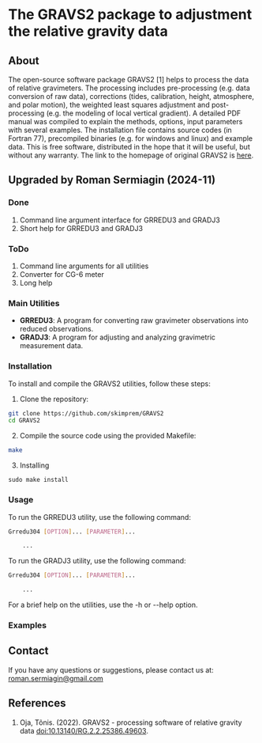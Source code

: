 # The GRAVS2 package to adjustment the relative gravity data

## About

The open-source software package GRAVS2 [1] helps to process the data of relative
gravimeters. The processing includes pre-processing (e.g. data conversion of raw
data), corrections (tides, calibration, height, atmosphere, and polar motion),
the weighted least squares adjustment and post-processing (e.g. the modeling of
local vertical gradient). A detailed PDF manual was compiled to explain the
methods, options, input parameters with several examples. The installation file
contains source codes (in Fortran 77), precompiled binaries (e.g.
for windows and linux) and example data. This is free software, distributed in
the hope that it will be useful, but without any warranty. The link to the
homepage of original GRAVS2 is [here](
https://docs.google.com/document/d/13dG5Lp3x99OuriIaFnCpHbgse8to9pDzh3ju3fj1qbM).

## Upgraded by Roman Sermiagin (2024-11)

### Done

1. Command line argument interface for GRREDU3 and GRADJ3
2. Short help for GRREDU3 and GRADJ3

### ToDo

1. Command line arguments for all utilities
2. Converter for CG-6 meter
3. Long help

### Main Utilities

- **GRREDU3**: A program for converting raw gravimeter observations into reduced observations.
- **GRADJ3**: A program for adjusting and analyzing gravimetric measurement data.

### Installation

To install and compile the GRAVS2 utilities, follow these steps:

1. Clone the repository:

```bash
git clone https://github.com/skimprem/GRAVS2
cd GRAVS2
```

2. Compile the source code using the provided Makefile:

```bash
make
```

3. Installing

```
sudo make install
```

### Usage

To run the GRREDU3 utility, use the following command:

```bash
Grredu304 [OPTION]... [PARAMETER]...

    ...

```
To run the GRADJ3 utility, use the following command:

```bash
Grredu304 [OPTION]... [PARAMETER]...

    ...

```

For a brief help on the utilities, use the -h or --help option.

### Examples

## Contact

If you have any questions or suggestions, please contact us at:
[roman.sermiagin@gmail.com](mailto:roman.sermiagin@gmail.com)

## References

1. Oja, Tõnis. (2022). GRAVS2 - processing software of relative gravity data [doi:10.13140/RG.2.2.25386.49603](http://dx.doi.org/10.13140/RG.2.2.25386.49603). 

